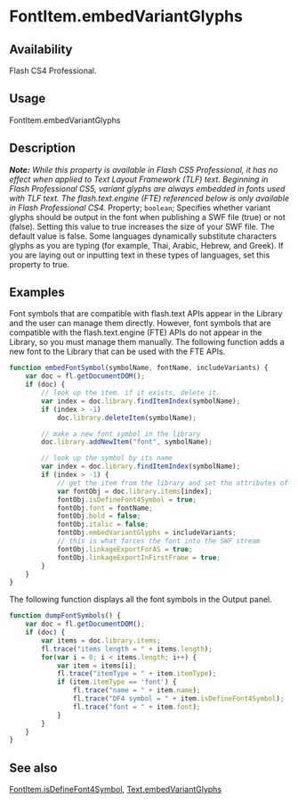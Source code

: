 # FontItem.embedVariantGlyphs

## Availability

Flash CS4 Professional.

## Usage

FontItem.embedVariantGlyphs

## Description

***Note:** While this property is available in Flash CS5 Professional, it has no effect when applied to Text Layout Framework (TLF) text. Beginning in Flash Professional CS5, variant glyphs are always embedded in fonts used with TLF text. The flash.text.engine (FTE) referenced below is only available in Flash Professional CS4.*
Property; `boolean`; Specifies whether variant glyphs should be output in the font when publishing a SWF file (true) or not (false). Setting this value to true increases the size of your SWF file. The default value is false.
Some languages dynamically substitute characters glyphs as you are typing (for example, Thai, Arabic, Hebrew, and Greek). If you are laying out or inputting text in these types of languages, set this property to true.

## Examples

Font symbols that are compatible with flash.text APIs appear in the Library and the user can manage them directly.
However, font symbols that are compatible with the flash.text.engine (FTE) APIs do not appear in the Library, so you
must manage them manually. The following function adds a new font to the Library that can be used with the FTE
APIs.

```javascript
function embedFontSymbol(symbolName, fontName, includeVariants) {
    var doc = fl.getDocumentDOM();
    if (doc) {
        // look up the item. if it exists, delete it.
        var index = doc.library.findItemIndex(symbolName);
        if (index > -1)
            doc.library.deleteItem(symbolName);

        // make a new font symbol in the library
        doc.library.addNewItem("font", symbolName);

        // look up the symbol by its name
        var index = doc.library.findItemIndex(symbolName);
        if (index > -1) {
            // get the item from the library and set the attributes of interest
            var fontObj = doc.library.items[index];
            fontObj.isDefineFont4Symbol = true;
            fontObj.font = fontName;
            fontObj.bold = false;
            fontObj.italic = false;
            fontObj.embedVariantGlyphs = includeVariants;
            // this is what forces the font into the SWF stream
            fontObj.linkageExportForAS = true;
            fontObj.linkageExportInFirstFrame = true;
        }
    }
}
```

The following function displays all the font symbols in the Output panel.

```javascript
function dumpFontSymbols() {
    var doc = fl.getDocumentDOM();
    if (doc) {
        var items = doc.library.items;
        fl.trace("items length = " + items.length);
        for(var i = 0; i < items.length; i++) {
            var item = items[i];
            fl.trace("itemType = " + item.itemType);
            if (item.itemType == 'font') {
                fl.trace("name = " + item.name);
                fl.trace("DF4 symbol = " + item.isDefineFont4Symbol);
                fl.trace("font = " + item.font);
            }
        }
    }
}
```

## See also

[FontItem.isDefineFont4Symbol](../FontItem_object/FontItem6.md), [Text.embedVariantGlyphs](../Text_object/Text8.md)
